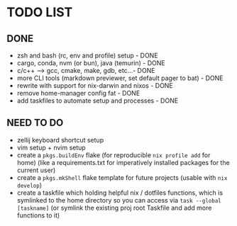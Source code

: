 # TODO LIST

## DONE
- zsh and bash (rc, env and profile) setup - DONE
- cargo, conda, nvm (or bun), java (temurin) - DONE
- c/c++ --> gcc, cmake, make, gdb, etc...- DONE
- more CLI tools (markdown previewer, set default pager to bat) - DONE
- rewrite with support for nix-darwin and nixos - DONE
- remove home-manager config fat - DONE
- add taskfiles to automate setup and processes - DONE

## NEED TO DO
- zellij keyboard shortcut setup
- vim setup + nvim setup
- create a `pkgs.buildEnv` flake (for reproducible `nix profile add` for home) (like a requirements.txt for imperatively installed packages for the current user)
- create a `pkgs.mkShell` flake template for future projects (usable with `nix develop`)
- create a taskfile which holding helpful nix / dotfiles functions, which is symlinked to the home directory so you can access via `task --global [taskname]` (or symlink the existing proj root Taskfile and add more functions to it)